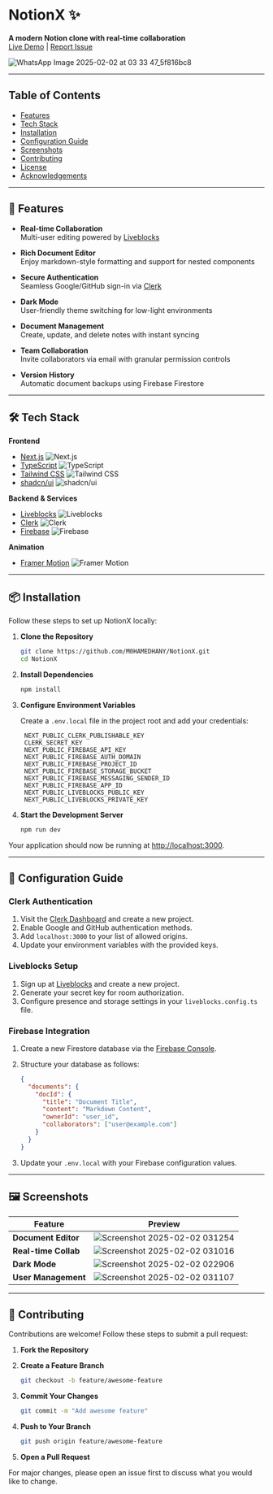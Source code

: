 # NotionX ✨  
**A modern Notion clone with real-time collaboration**  
[Live Demo](https://notionx.vercel.app) | [Report Issue](https://github.com/M0HAMEDHANY/NotionX/issues)

![WhatsApp Image 2025-02-02 at 03 33 47_5f816bc8](https://github.com/user-attachments/assets/cf46e68d-92f3-4d2e-80b3-68929eea5aa1)
 

---

## Table of Contents

- [Features](#-features)
- [Tech Stack](#-tech-stack)
- [Installation](#-installation)
- [Configuration Guide](#-configuration-guide)
- [Screenshots](#️-screenshots)
- [Contributing](#-contributing)
- [License](#-license)
- [Acknowledgements](#-acknowledgements)

---

## 🚀 Features

- **Real-time Collaboration**  
  Multi-user editing powered by [Liveblocks](https://liveblocks.io)

- **Rich Document Editor**  
  Enjoy markdown-style formatting and support for nested components

- **Secure Authentication**  
  Seamless Google/GitHub sign-in via [Clerk](https://clerk.dev)

- **Dark Mode**  
  User-friendly theme switching for low-light environments

- **Document Management**  
  Create, update, and delete notes with instant syncing

- **Team Collaboration**  
  Invite collaborators via email with granular permission controls

- **Version History**  
  Automatic document backups using Firebase Firestore

---

## 🛠 Tech Stack

**Frontend**  
- [Next.js](https://nextjs.org) ![Next.js](https://img.shields.io/badge/Next.js-14.1.0-000000?logo=next.js)  
- [TypeScript](https://www.typescriptlang.org) ![TypeScript](https://img.shields.io/badge/TypeScript-5.0-3178C6?logo=typescript)  
- [Tailwind CSS](https://tailwindcss.com) ![Tailwind CSS](https://img.shields.io/badge/Tailwind-3.4-06B6D4?logo=tailwind-css)  
- [shadcn/ui](https://ui.shadcn.com) ![shadcn/ui](https://img.shields.io/badge/shadcn/ui-0.5.0-000000)

**Backend & Services**  
- [Liveblocks](https://liveblocks.io) ![Liveblocks](https://img.shields.io/badge/Liveblocks-1.5-000000)  
- [Clerk](https://clerk.dev) ![Clerk](https://img.shields.io/badge/Clerk-4.28-000000)  
- [Firebase](https://firebase.google.com) ![Firebase](https://img.shields.io/badge/Firebase-10.5-FFCA28?logo=firebase)

**Animation**  
- [Framer Motion](https://www.framer.com/motion) ![Framer Motion](https://img.shields.io/badge/Framer_Motion-10.16-0055FF?logo=framer)

---

## 📦 Installation

Follow these steps to set up NotionX locally:

1. **Clone the Repository**

   ```bash
   git clone https://github.com/M0HAMEDHANY/NotionX.git
   cd NotionX
   ```

2. **Install Dependencies**

   ```bash
   npm install
   ```

3. **Configure Environment Variables**

   Create a `.env.local` file in the project root and add your credentials:

   ```env
    NEXT_PUBLIC_CLERK_PUBLISHABLE_KEY
    CLERK_SECRET_KEY
    NEXT_PUBLIC_FIREBASE_API_KEY
    NEXT_PUBLIC_FIREBASE_AUTH_DOMAIN
    NEXT_PUBLIC_FIREBASE_PROJECT_ID
    NEXT_PUBLIC_FIREBASE_STORAGE_BUCKET
    NEXT_PUBLIC_FIREBASE_MESSAGING_SENDER_ID
    NEXT_PUBLIC_FIREBASE_APP_ID
    NEXT_PUBLIC_LIVEBLOCKS_PUBLIC_KEY
    NEXT_PUBLIC_LIVEBLOCKS_PRIVATE_KEY
   ```

4. **Start the Development Server**

   ```bash
   npm run dev
   ```

Your application should now be running at [http://localhost:3000](http://localhost:3000).

---

## 🔧 Configuration Guide

### Clerk Authentication

1. Visit the [Clerk Dashboard](https://dashboard.clerk.dev) and create a new project.
2. Enable Google and GitHub authentication methods.
3. Add `localhost:3000` to your list of allowed origins.
4. Update your environment variables with the provided keys.

### Liveblocks Setup

1. Sign up at [Liveblocks](https://liveblocks.io) and create a new project.
2. Generate your secret key for room authorization.
3. Configure presence and storage settings in your `liveblocks.config.ts` file.

### Firebase Integration

1. Create a new Firestore database via the [Firebase Console](https://console.firebase.google.com).
2. Structure your database as follows:

   ```json
   {
     "documents": {
       "docId": {
         "title": "Document Title",
         "content": "Markdown Content",
         "ownerId": "user_id",
         "collaborators": ["user@example.com"]
       }
     }
   }
   ```

3. Update your `.env.local` with your Firebase configuration values.

---

## 🖼️ Screenshots

| Feature               | Preview                      |
|-----------------------|------------------------------|
| **Document Editor**   | ![Screenshot 2025-02-02 031254](https://github.com/user-attachments/assets/ab777d00-9b73-4105-ab79-0a1ebab46318)|
| **Real-time Collab**  | ![Screenshot 2025-02-02 031016](https://github.com/user-attachments/assets/eebd04b0-0ba9-423e-82fc-fc893061e3b9)|
| **Dark Mode**         | ![Screenshot 2025-02-02 022906](https://github.com/user-attachments/assets/67a63da8-7325-476b-ab47-128add175ab3)|
| **User Management**   | ![Screenshot 2025-02-02 031107](https://github.com/user-attachments/assets/e77b5bbe-d2e8-4a01-872f-b65e74dfc002)|


---

## 🤝 Contributing

Contributions are welcome! Follow these steps to submit a pull request:

1. **Fork the Repository**

2. **Create a Feature Branch**

   ```bash
   git checkout -b feature/awesome-feature
   ```

3. **Commit Your Changes**

   ```bash
   git commit -m "Add awesome feature"
   ```

4. **Push to Your Branch**

   ```bash
   git push origin feature/awesome-feature
   ```

5. **Open a Pull Request**

For major changes, please open an issue first to discuss what you would like to change.


